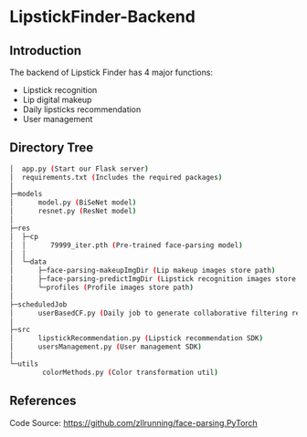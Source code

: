# LipstickFinder-Backend
## Introduction
The backend of Lipstick Finder has 4 major functions:

*	Lipstick recognition
*	Lip digital makeup
*	Daily lipsticks recommendation
*	User management
## Directory Tree
``` bash
│  app.py (Start our Flask server)
│  requirements.txt (Includes the required packages)
│  
├─models
│      model.py (BiSeNet model)
│      resnet.py (ResNet model)
│      
├─res
│  ├─cp
│  │      79999_iter.pth (Pre-trained face-parsing model)
│  │      
│  └─data
│      ├─face-parsing-makeupImgDir (Lip makeup images store path)
│      ├─face-parsing-predictImgDir (Lipstick recognition images store path)
│      └─profiles (Profile images store path)
│              
├─scheduledJob
│      userBasedCF.py (Daily job to generate collaborative filtering result)
│      
├─src
│      lipstickRecommendation.py (Lipstick recommendation SDK)
│      usersManagement.py (User management SDK)
│      
└─utils
        colorMethods.py (Color transformation util)
```

## References
Code Source: https://github.com/zllrunning/face-parsing.PyTorch
